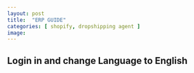```yaml
---
layout: post
title:  "ERP GUIDE"
categories: [ shopify, dropshipping agent ]
image: 
---
```

## Login in and change Language to English

<!--stackedit_data:
eyJoaXN0b3J5IjpbLTUyMzY2Njg0NCwxODA2NjY4MDM4XX0=
-->